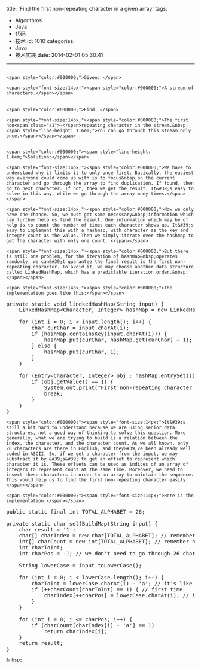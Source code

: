 title: 'Find the first non-repeating character in a given array'
tags:
  - Algorithms
  - Java
  - 代码
  - 技术
id: 1010
categories:
  - Java
  - 技术实践
date: 2014-02-01 05:30:41
---

## 
	<span style="color:#000000;">Given: </span>

	<span style="font-size:14px;"><span style="color:#000000;">A stream of characters.</span></span>

## 
	<span style="color:#000000;">Find: </span>

	<span style="font-size:14px;"><span style="color:#000000;">The first non<span class="s1">-</span>repeating character in the stream.&nbsp;<span style="line-height: 1.6em;">You can go through this stream only once.</span></span></span>

## 
	<span style="color:#000000;"><span style="line-height: 1.6em;">Solution:</span></span>

	<span style="font-size:14px;"><span style="color:#000000;">We have to understand why it limits it to only once first. Basically, the easiest way everyone could come up with is to focus&nbsp;on the current character and go through the array to find duplication. If found, then go to next character. If not, then we get the result. It&#39;s easy to solve in this way, while we go through the array many times.</span></span>

	<span style="font-size:14px;"><span style="color:#000000;">Now we only have one chance. So, we must get some necessary&nbsp;information which can further help us find the result. One information which may be of help is to count the number of times each character shows up. It&#39;s easy to implement this with a hashmap, with character as the key and integer count as the value. Then we simply iterate over the hashmap to get the character with only one count. </span></span>

	<span style="font-size:14px;"><span style="color:#000000;">But there is still one problem, for the iteration of hashmap&nbsp;operates randomly, we can&#39;t guarantee the final result is the first non-repeating character. To avoid it, we may choose another data structure called LinkedHashMap, which has a predictable iteration order.&nbsp;</span></span>

	<span style="font-size:14px;"><span style="color:#000000;">The implementation goes like this:</span></span>

<pre class="brush:java;">
private static void lindkedHashMap(String input) {
	LinkedHashMap&lt;Character, Integer&gt; hashMap = new LinkedHashMap&lt;Character, Integer&gt;();

	for (int i = 0; i &lt; input.length(); i++) {
		char curChar = input.charAt(i);
		if (hashMap.containsKey(input.charAt(i))) {
			hashMap.put(curChar, hashMap.get(curChar) + 1);
		} else {
			hashMap.put(curChar, 1);
		}
	}

	for (Entry&lt;Character, Integer&gt; obj : hashMap.entrySet()) {
		if (obj.getValue() == 1) {
			System.out.print(&quot;First non-repeating character in the stream : &quot;+ obj.getKey());
			break;
		}
	}
}</pre>

	<span style="color:#000000;"><span style="font-size:14px;">It&#39;s still a bit hard to understand because we are using senior data structures, not a good way of thinking to solve this question. More generally, what we are trying to build is a relation between the index, the character, and the character count. As we all known, only 26 characters are there in English, and they&#39;ve been already well coded in ASCII. So, if we get a character from the input, we may substract it by &#39;a&#39; to get an offset to represent which character it is. These offsets can be used as indices of an array of integers to represent count at the same time. Moreover, we need to insert these characters in order to an array to maintain the sequence. This would help us to find the first non-repeating character easily.</span></span>

	<span style="color:#000000;"><span style="font-size:14px;">Here is the implementation:</span></span>

<pre class="brush:php;">
public static final int TOTAL_ALPHABET = 26;

private static char selfBuildMap(String input) {
	char result = &#39;1&#39;;
	char[] charIndex = new char[TOTAL_ALPHABET]; // remember order
	int[] charCount = new int[TOTAL_ALPHABET]; // remember number of show up
	int charToInt;
	int charPos = -1; // we don&#39;t need to go through 26 characters most of the times

	String lowerCase = input.toLowerCase();

	for (int i = 0; i &lt; lowerCase.length(); i++) {
		charToInt = lowerCase.charAt(i) - &#39;a&#39;; // it&#39;s like an offset
		if (++charCount[charToInt] == 1) { // first time
			charIndex[++charPos] = lowerCase.charAt(i); // insert lower case, only one time 
		}
	}

	for (int i = 0; i &lt;= charPos; i++) {
		if (charCount[charIndex[i] - 'a'] == 1)
			return charIndex[i];
	}
	return result;
}</pre>

	&nbsp;